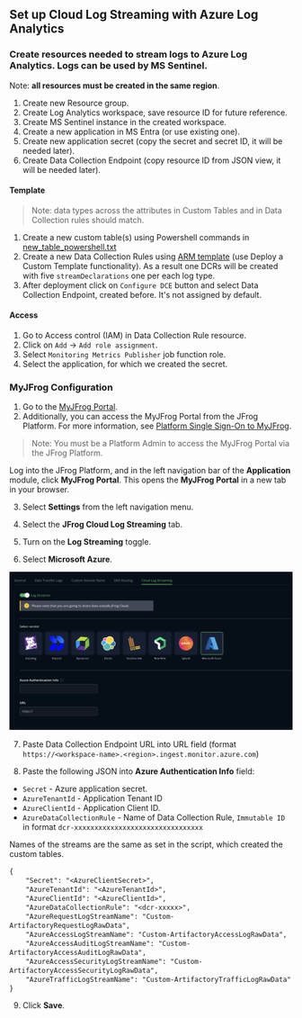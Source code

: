 ## Set up Cloud Log Streaming with Azure Log Analytics
### Create resources needed to stream logs to Azure Log Analytics. Logs can be used by MS Sentinel.

Note: **all resources must be created in the same region**.

1. Create new Resource group.
2. Create Log Analytics workspace, save resource ID for future reference.
3. Create MS Sentinel instance in the created workspace.
4. Create a new application in MS Entra (or use existing one).
5. Create new application secret (copy the secret and secret ID, it will be needed later).
6. Create Data Collection Endpoint (copy resource ID from JSON view, it will be needed later).

#### Template

>Note: data types across the attributes in Custom Tables and in Data Collection rules should match.

1. Create a new custom table(s) using Powershell commands in [new_table_powershell.txt](assets/new_table_powershell.txt)
2. Create a new Data Collection Rules using [ARM template](assets/dcr_template.json) (use Deploy a Custom Template functionality). As a result one DCRs will be created with five `streamDeclarations` one per each log type. 
3. After deployment click on `Configure DCE` button and select Data Collection Endpoint, created before. It's not assigned by default.

#### Access
1. Go to Access control (IAM) in Data Collection Rule resource.
2. Click on `Add` -> `Add role assignment`.
3. Select `Monitoring Metrics Publisher` job function role.
4. Select the application, for which we created the secret.

### MyJFrog Configuration
1. Go to the [MyJFrog Portal](http://my.jfrog.com/).
2. Additionally, you can access the MyJFrog Portal from the JFrog Platform. For more information, see [Platform Single Sign-On to MyJFrog](https://jfrog.com/help/r/5H19DEVA7PsahAXH0xXNSg/_iPFuW3rDQk_mlAk9URBkQ).
> Note: You must be a Platform Admin to access the MyJFrog Portal via the JFrog Platform.

Log into the JFrog Platform, and in the left navigation bar of the **Application** module, click **MyJFrog Portal**.
This opens the **MyJFrog Portal** in a new tab in your browser.

3. Select **Settings** from the left navigation menu.

4. Select the **JFrog Cloud Log Streaming** tab.

5. Turn on the **Log Streaming** toggle.

6. Select **Microsoft Azure**.

![azure.png](assets/azure.png)


7. Paste Data Collection Endpoint URL into URL field (format `https://<workspace-name>.<region>.ingest.monitor.azure.com`)

8. Paste the following JSON into **Azure Authentication Info** field:

* `Secret` - Azure application secret.
* `AzureTenantId` - Application Tenant ID 
* `AzureClientId` - Application Client ID.
* `AzureDataCollectionRule` - Name of Data Collection Rule, `Immutable ID` in format `dcr-xxxxxxxxxxxxxxxxxxxxxxxxxxxxxxxx`

Names of the streams are the same as set in the script, which created the custom tables. 

```
{
    "Secret": "<AzureClientSecret>",
    "AzureTenantId": "<AzureTenantId>",
    "AzureClientId": "<AzureClientId>",
    "AzureDataCollectionRule": "<dcr-xxxxx>",
    "AzureRequestLogStreamName": "Custom-ArtifactoryRequestLogRawData",
    "AzureAccessLogStreamName": "Custom-ArtifactoryAccessLogRawData",
    "AzureAccessAuditLogStreamName": "Custom-ArtifactoryAccessAuditLogRawData",
    "AzureAccessSecurityLogStreamName": "Custom-ArtifactoryAccessSecurityLogRawData",
    "AzureTrafficLogStreamName": "Custom-ArtifactoryTrafficLogRawData"
}
```

9. Click **Save**.
